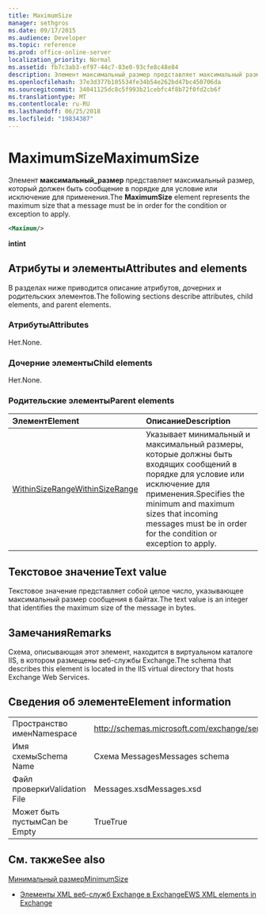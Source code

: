 ```yaml
---
title: MaximumSize
manager: sethgros
ms.date: 09/17/2015
ms.audience: Developer
ms.topic: reference
ms.prod: office-online-server
localization_priority: Normal
ms.assetid: fb7c3ab3-ef97-44c7-83e0-93cfe8c48e84
description: Элемент максимальный_размер представляет максимальный размер, который должен быть сообщение в порядке для условие или исключение для применения.
ms.openlocfilehash: 37e3d377b105534fe34b54e262bd47bc450706da
ms.sourcegitcommit: 34041125dc8c5f993b21cebfc4f8b72f0fd2cb6f
ms.translationtype: MT
ms.contentlocale: ru-RU
ms.lasthandoff: 06/25/2018
ms.locfileid: "19834387"
---
```

# <a name="maximumsize"></a><span data-ttu-id="1a97b-103">MaximumSize</span><span class="sxs-lookup"><span data-stu-id="1a97b-103">MaximumSize</span></span>

<span data-ttu-id="1a97b-104">Элемент **максимальный_размер** представляет максимальный размер, который должен быть сообщение в порядке для условие или исключение для применения.</span><span class="sxs-lookup"><span data-stu-id="1a97b-104">The **MaximumSize** element represents the maximum size that a message must be in order for the condition or exception to apply.</span></span> 
  
```XML
<Maximum/>
```

 <span data-ttu-id="1a97b-105">**int**</span><span class="sxs-lookup"><span data-stu-id="1a97b-105">**int**</span></span>
## <a name="attributes-and-elements"></a><span data-ttu-id="1a97b-106">Атрибуты и элементы</span><span class="sxs-lookup"><span data-stu-id="1a97b-106">Attributes and elements</span></span>

<span data-ttu-id="1a97b-107">В разделах ниже приводится описание атрибутов, дочерних и родительских элементов.</span><span class="sxs-lookup"><span data-stu-id="1a97b-107">The following sections describe attributes, child elements, and parent elements.</span></span>
  
### <a name="attributes"></a><span data-ttu-id="1a97b-108">Атрибуты</span><span class="sxs-lookup"><span data-stu-id="1a97b-108">Attributes</span></span>

<span data-ttu-id="1a97b-109">Нет.</span><span class="sxs-lookup"><span data-stu-id="1a97b-109">None.</span></span>
  
### <a name="child-elements"></a><span data-ttu-id="1a97b-110">Дочерние элементы</span><span class="sxs-lookup"><span data-stu-id="1a97b-110">Child elements</span></span>

<span data-ttu-id="1a97b-111">Нет.</span><span class="sxs-lookup"><span data-stu-id="1a97b-111">None.</span></span>
  
### <a name="parent-elements"></a><span data-ttu-id="1a97b-112">Родительские элементы</span><span class="sxs-lookup"><span data-stu-id="1a97b-112">Parent elements</span></span>

|<span data-ttu-id="1a97b-113">**Элемент**</span><span class="sxs-lookup"><span data-stu-id="1a97b-113">**Element**</span></span>|<span data-ttu-id="1a97b-114">**Описание**</span><span class="sxs-lookup"><span data-stu-id="1a97b-114">**Description**</span></span>|
|:-----|:-----|
|[<span data-ttu-id="1a97b-115">WithinSizeRange</span><span class="sxs-lookup"><span data-stu-id="1a97b-115">WithinSizeRange</span></span>](withinsizerange.md) <br/> |<span data-ttu-id="1a97b-116">Указывает минимальный и максимальный размеры, которые должны быть входящих сообщений в порядке для условие или исключение для применения.</span><span class="sxs-lookup"><span data-stu-id="1a97b-116">Specifies the minimum and maximum sizes that incoming messages must be in order for the condition or exception to apply.</span></span>  <br/> |
   
## <a name="text-value"></a><span data-ttu-id="1a97b-117">Текстовое значение</span><span class="sxs-lookup"><span data-stu-id="1a97b-117">Text value</span></span>

<span data-ttu-id="1a97b-118">Текстовое значение представляет собой целое число, указывающее максимальный размер сообщения в байтах.</span><span class="sxs-lookup"><span data-stu-id="1a97b-118">The text value is an integer that identifies the maximum size of the message in bytes.</span></span>
  
## <a name="remarks"></a><span data-ttu-id="1a97b-119">Замечания</span><span class="sxs-lookup"><span data-stu-id="1a97b-119">Remarks</span></span>

<span data-ttu-id="1a97b-120">Схема, описывающая этот элемент, находится в виртуальном каталоге IIS, в котором размещены веб-службы Exchange.</span><span class="sxs-lookup"><span data-stu-id="1a97b-120">The schema that describes this element is located in the IIS virtual directory that hosts Exchange Web Services.</span></span>
  
## <a name="element-information"></a><span data-ttu-id="1a97b-121">Сведения об элементе</span><span class="sxs-lookup"><span data-stu-id="1a97b-121">Element information</span></span>

|||
|:-----|:-----|
|<span data-ttu-id="1a97b-122">Пространство имен</span><span class="sxs-lookup"><span data-stu-id="1a97b-122">Namespace</span></span>  <br/> |http://schemas.microsoft.com/exchange/services/2006/messages  <br/> |
|<span data-ttu-id="1a97b-123">Имя схемы</span><span class="sxs-lookup"><span data-stu-id="1a97b-123">Schema Name</span></span>  <br/> |<span data-ttu-id="1a97b-124">Схема Messages</span><span class="sxs-lookup"><span data-stu-id="1a97b-124">Messages schema</span></span>  <br/> |
|<span data-ttu-id="1a97b-125">Файл проверки</span><span class="sxs-lookup"><span data-stu-id="1a97b-125">Validation File</span></span>  <br/> |<span data-ttu-id="1a97b-126">Messages.xsd</span><span class="sxs-lookup"><span data-stu-id="1a97b-126">Messages.xsd</span></span>  <br/> |
|<span data-ttu-id="1a97b-127">Может быть пустым</span><span class="sxs-lookup"><span data-stu-id="1a97b-127">Can be Empty</span></span>  <br/> |<span data-ttu-id="1a97b-128">True</span><span class="sxs-lookup"><span data-stu-id="1a97b-128">True</span></span>  <br/> |
   
## <a name="see-also"></a><span data-ttu-id="1a97b-129">См. также</span><span class="sxs-lookup"><span data-stu-id="1a97b-129">See also</span></span>



[<span data-ttu-id="1a97b-130">Минимальный размер</span><span class="sxs-lookup"><span data-stu-id="1a97b-130">MinimumSize</span></span>](minimumsize.md)


- [<span data-ttu-id="1a97b-131">Элементы XML веб-служб Exchange в Exchange</span><span class="sxs-lookup"><span data-stu-id="1a97b-131">EWS XML elements in Exchange</span></span>](ews-xml-elements-in-exchange.md)

